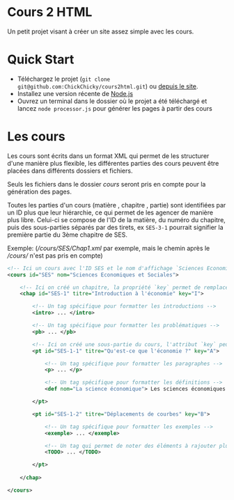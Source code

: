 # Cours 2 HTML

Un petit projet visant à créer un site assez simple avec les cours.

# Quick Start

* Téléchargez le projet (`git clone git@github.com:ChickChicky/cours2html.git`) ou [depuis le site](https://github.com/ChickChicky/cours2html/).
* Installez une version récente de [Node.js](https://nodejs.org/)
* Ouvrez un terminal dans le dossier où le projet a été téléchargé et lancez `node processor.js` pour générer les pages à partir des cours

# Les cours

Les cours sont écrits dans un format XML qui permet de les structurer d'une manière plus flexible, les différentes parties des cours peuvent être placées dans différents dossiers et fichiers.

Seuls les fichiers dans le dossier *cours* seront pris en compte pour la génération des pages.

Toutes les parties d'un cours (matière , chapitre , partie) sont identifiées par un ID plus que leur hiérarchie, ce qui permet de les agencer de manière plus libre. Celui-ci se compose de l'ID de la matière, du numéro du chapitre, puis des sous-parties séparés par des tirets, ex `SES-3-1` pourrait signifier la première partie du 3ème chapitre de SES.

Exemple: (*/cours/SES/Chap1.xml* par exemple, mais le chemin après le */cours/* n'est pas pris en compte)
```xml
<!-- Ici un cours avec l'ID SES et le nom d'affichage `Sciences Economiques et Sociales` est créé, les propriétés sur les blocs comme leur nom ou autres ne sont pas obligatoires partout, il ne le faut que dans un fichier -->
<cours id="SES" nom="Sciences Economiques et Sociales">

    <!-- Ici on créé un chapitre, la propriété `key` permet de remplacer le numéro indiqué avant le titre du chapitre dans les pages, qui est par défaut le numéro du chapitre dans l'ID -->
    <chap id="SES-1" titre="Introduction à l'économie" key="I">

        <!-- Un tag spécifique pour formatter les introductions -->
        <intro> ... </intro>

        <!-- Un tag spécifique pour formatter les problématiques -->
        <pb> ... </pb>

        <!-- Ici on créé une sous-partie du cours, l'attribut `key` peut également s'appliquer ici -->
        <pt id="SES-1-1" titre="Qu'est-ce que l'économie ?" key="A">

            <!-- Un tag spécifique pour formatter les paragraphes -->
            <p> ... </p>

            <!-- Un tag spécifique pour formatter les définitions -->
            <def nom="La science économique"> Les sciences économiques s'intéressent aux choix qui affectent... </def>

        </pt>

        <pt id="SES-1-2" titre="Déplacements de courbes" key="B">

            <!-- Un tag spécifique pour formatter les exemples -->
            <exemple> ... </exemple>

            <!-- Un tag qui permet de noter des éléments à rajouter plus tard -->
            <TODO> ... </TODO>

        </pt>
    
    </chap>

</cours>
```